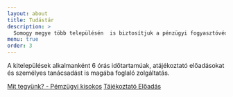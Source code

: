 ```yaml
---
layout: about
title: Tudástár
description: >
  Somogy megye több településén  is biztosítjuk a pénzügyi fogyasztóvédelmi tanácsadást, panaszok megoldását. . Előadásaink  a lakosságot legjobban érintő aktuális témákkal kapcsolatosak.
menu: true
order: 3
---
```

A kitelepülések alkalmanként 6 órás időtartamúak,  atájékoztató előadásokat és személyes tanácsadást is magába foglaló zolgáltatás.



[Mit tegyünk? - Pémzügyi kisokos](https://www.mnb.hu/letoltes/mittegyunkpenzugyinc.pdf)
[Tájékoztató Előadás](https://www.mnb.hu/letoltes/02-tajekoztato-eladosodas-nc-3.pdf)
[](https://www.mnb.hu/letoltes/mit-tegyunk-fizetesi-nc-2.pdf)
[](https://www.mnb.hu/letoltes/pbt-nc-2.pdf)
[](https://www.mnb.hu/letoltes/mit-tegyunk-hitel-nc-2.pdf)
[](https://www.mnb.hu/letoltes/6-mit-tegyunk-hitelszerzodes-felmondasakor-3.pdf)
[](https://www.mnb.hu/letoltes/7-amit-az-ingyenes-keszpenzfelvetelrol-tudni-kell-2.pdf)
[](https://www.mnb.hu/letoltes/8-gepjarmuve-biztositasarol-171031.pdf)
[](https://www.mnb.hu/letoltes/9-mielott-befektetne-2.pdf)
[](https://www.mnb.hu/letoltes/10-elszamolasi-torveny-modositott-online-20150415.pdf)
[](https://www.mnb.hu/letoltes/11-a-befektetesi-celu-biztositasok-1.pdf)
[](https://www.mnb.hu/letoltes/12-a-bankkartya-hasznalata-1.pdf)
[](https://www.mnb.hu/letoltes/13-a-hitelkartya-hasznalata-1.pdf)
[](https://www.mnb.hu/letoltes/14-vedje-onmagat-es-ertekeit-1.pdf)
[](https://www.mnb.hu/letoltes/15-az-arubemutatok-kockazatai-1.pdf)
[](https://www.mnb.hu/letoltes/16-hitelvalaszto-1.pdf)
[](https://www.mnb.hu/letoltes/17-valasszon-testreszabottan-bankvalaszto-171031.pdf)
[](https://www.mnb.hu/letoltes/18-lakascelu-elotakarekossag-jav.pdf)
[](https://www.mnb.hu/letoltes/19-penzugyekrol-diakoknak-1.pdf)
[](https://www.mnb.hu/letoltes/20-9-1-fogyasztasi-hitelkrol-1.pdf)
[](https://www.mnb.hu/letoltes/21-penzugyi-navigator-khr.pdf)
[](https://www.mnb.hu/letoltes/22-nyugdijbiztositas-1022.pdf)
[](https://www.mnb.hu/letoltes/23-nyesz-1022.pdf)
[](https://www.mnb.hu/letoltes/24-penzugyi-navigator-tervezze-meg-kiadasait.pdf)
[](https://www.mnb.hu/letoltes/25-online-forex-kereskedes-online.pdf)
[](https://www.mnb.hu/letoltes/26-onkentes-nyugdijpenztar.pdf)
[](https://www.mnb.hu/letoltes/27-amit-a-hitelrol-es-a-lizingrol-tudni-kell-171031.pdf)
[](https://www.mnb.hu/letoltes/28-otthonteremtes-tudatosan-20160426.pdf)
[](https://www.mnb.hu/letoltes/29-gyermekei-jovoje-lead-online.pdf)
[](https://www.mnb.hu/letoltes/30-egeszsegpenztar-lead-online.pdf)
[](https://www.mnb.hu/letoltes/31-merlegeljen-ha-nehez-helyzetben-van-20151201.pdf)
[](https://www.mnb.hu/letoltes/32-amit-a-tozsderol-tudni-kell-20160427-jav.pdf)
[](https://www.mnb.hu/letoltes/6-1-penzugyi-tipp-lead-online.pdf)
[](https://www.mnb.hu/letoltes/sos-elszamolasi-torveny-1.pdf)
[](https://www.mnb.hu/letoltes/00-extra-egy-percben-a-kotvenyekrol-0623.pdf)
[](https://www.mnb.hu/letoltes/extra-egy-percben-a-magancsodrol-1201.pdf)
[](https://www.mnb.hu/letoltes/extra-nem-jelzalog-1116.pdf)
[](https://www.mnb.hu/letoltes/00-extra-eszla-online.pdf)
[](https://www.mnb.hu/letoltes/extra-online-vitarendezes.pdf)
[](https://www.mnb.hu/letoltes/extra-gyorskolcsonok-online-170306.pdf)
